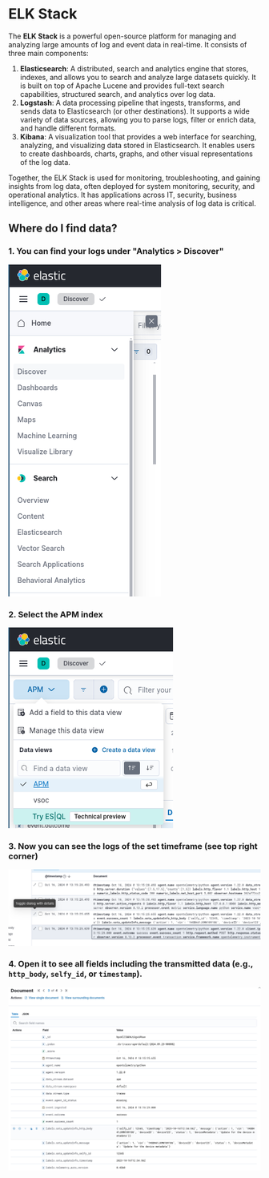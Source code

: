 # ELK Stack

The **ELK Stack** is a powerful open-source platform for managing and analyzing large amounts of log and event data in real-time. It consists of three main components:

1. **Elasticsearch**: A distributed, search and analytics engine that stores, indexes, and allows you to search and analyze large datasets quickly. It is built on top of Apache Lucene and provides full-text search capabilities, structured search, and analytics over log data.
2. **Logstash**: A data processing pipeline that ingests, transforms, and sends data to Elasticsearch (or other destinations). It supports a wide variety of data sources, allowing you to parse logs, filter or enrich data, and handle different formats.
3. **Kibana**: A visualization tool that provides a web interface for searching, analyzing, and visualizing data stored in Elasticsearch. It enables users to create dashboards, charts, graphs, and other visual representations of the log data.

Together, the ELK Stack is used for monitoring, troubleshooting, and gaining insights from log data, often deployed for system monitoring, security, and operational analytics. It has applications across IT, security, business intelligence, and other areas where real-time analysis of log data is critical. 

## Where do I find data?

### 1. You can find your logs under "Analytics > Discover"

![](./figures/elk1.png)

### 2. Select the APM index

![](./figures/elk2.png)

### 3. Now you can see the logs of the set timeframe (see top right corner)

![](./figures/elk3.png)

### 4. Open it to see all fields including the transmitted data (e.g., `http_body`, `selfy_id`, or `timestamp`).

![](./figures/elk4.png)
